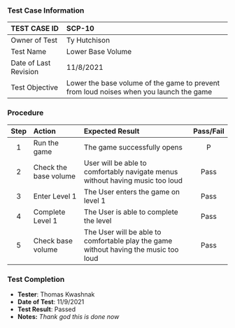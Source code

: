 ### Test Case Information
| TEST CASE ID | SCP-10|
| :--- | :--- |
| Owner of Test | Ty Hutchison|
| Test Name | Lower Base Volume |
| Date of Last Revision | 11/8/2021 |
| Test Objective | Lower the base volume of the game to prevent from loud noises when you launch the game |

### Procedure

|Step | Action | Expected Result | Pass/Fail     |
|:---:| :---        |    :----  | :---: |
|1| Run the game| The game successfully opens |P|
|2| Check the base volume| User will be able to comfortably navigate menus without having music too loud | Pass |
|3| Enter Level 1 | The User enters the game on level 1 | Pass |
|4| Complete Level 1 | The User is able to complete the level | Pass |
|5| Check base volume | The User will be able to comfortable play the game without having the music too loud | Pass |

### Test Completion
- **Tester**: Thomas Kwashnak
- **Date of Test**: 11/9/2021
- **Test Result**: Passed
- **Notes:** *Thank god this is done now*